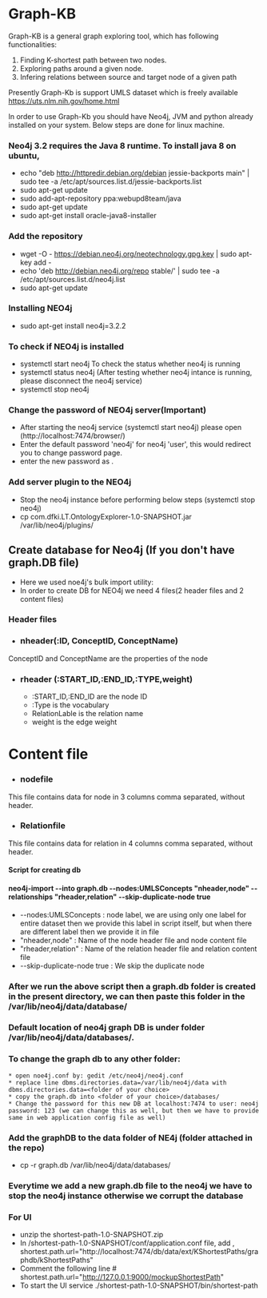 # Graph-KB
Graph-KB is a general graph exploring tool, which has following functionalities:
1. Finding K-shortest path between two nodes.
2. Exploring paths around a given node.
3. Infering relations between source and target node of a given path

Presently Graph-Kb is support UMLS dataset which is freely available https://uts.nlm.nih.gov/home.html 

In order to use Graph-Kb you should have Neo4j, JVM and python already installed on your system.
Below steps are done for linux machine.

### Neo4j 3.2 requires the Java 8 runtime. To install java 8 on ubuntu,

* echo "deb http://httpredir.debian.org/debian jessie-backports main" | sudo tee -a /etc/apt/sources.list.d/jessie-backports.list
* sudo apt-get update
* sudo add-apt-repository ppa:webupd8team/java
* sudo apt-get update
* sudo apt-get install oracle-java8-installer


### Add the repository 

* wget -O - https://debian.neo4j.org/neotechnology.gpg.key | sudo apt-key add -
* echo 'deb http://debian.neo4j.org/repo stable/' | sudo tee -a /etc/apt/sources.list.d/neo4j.list
* sudo apt-get update

### Installing NEO4j

* sudo apt-get install neo4j=3.2.2

### To check if NEO4j is installed

* systemctl start neo4j
To check the status whether neo4j is running
* systemctl status neo4j
(After testing whether neo4j intance is running, please disconnect the neo4j service)
* systemctl stop neo4j

### Change the password of NEO4j server(Important)
* After starting the neo4j service (systemctl start neo4j) please open (http://localhost:7474/browser/)
* Enter the default password 'neo4j' for neo4j 'user', this would redirect you to change password page.
* enter the new password as .


###  Add server plugin to the NEO4j  
* Stop the neo4j instance before performing below steps (systemctl stop neo4j)
* cp  com.dfki.LT.OntologyExplorer-1.0-SNAPSHOT.jar /var/lib/neo4j/plugins/

## Create database for Neo4j (If you don't have graph.DB file)
* Here we used noe4j's bulk import utility:
* In order to create DB for NEO4j we need 4 files(2 header files and 2 content files)

### Header files # 
* ### nheader(:ID, ConceptID, ConceptName) 
 ConceptID and ConceptName are the properties of the node

* ### rheader (:START_ID,:END_ID,:TYPE,weight)
  * :START_ID,:END_ID are the node ID
   * :Type is the vocabulary
   * RelationLable is the relation name
   * weight is the edge weight

# Content file #
* ### nodefile 
This file contains data for node in 3 columns comma separated, without header.

* ### Relationfile
This file contains data for relation in 4 columns comma separated, without header.


#### Script for creating db #

#### neo4j-import --into graph.db --nodes:UMLSConcepts "nheader,node" --relationships "rheader,relation"  --skip-duplicate-node true

* --nodes:UMLSConcepts : node label, we are using only one label for entire dataset then we provide this label in script itself, but when there are different label then we provide it in file
*  "nheader,node" : Name of the node header file and node content file
* "rheader,relation" : Name of the relation header file and relation content file
* --skip-duplicate-node true : We skip the duplicate node


### After we run the above script then a graph.db folder is created in the present directory, we can then paste this folder in the /var/lib/neo4j/data/database/




### Default location of neo4j graph DB is under folder /var/lib/neo4j/data/databases/.

 ### To change the graph db to any other folder:

    * open noe4j.conf by: gedit /etc/neo4j/neo4j.conf
    * replace line dbms.directories.data=/var/lib/neo4j/data with dbms.directories.data=<folder of your choice>
    * copy the graph.db into <folder of your choice>/databases/
    * Change the password for this new DB at localhost:7474 to user: neo4j password: 123 (we can change this as well, but then we have to provide same in web application config file as well)




### Add the graphDB to the data folder of NE4j (folder attached in the repo)

* cp -r graph.db /var/lib/neo4j/data/databases/


### Everytime we add a new graph.db file to the neo4j we have to stop the neo4j instance otherwise we corrupt the database

### For UI 
* unzip the shortest-path-1.0-SNAPSHOT.zip 
* In /shortest-path-1.0-SNAPSHOT/conf/application.conf file,  add , shortest.path.url="http://localhost:7474/db/data/ext/KShortestPaths/graphdb/kShortestPaths"
* Comment the following line # shortest.path.url="http://127.0.0.1:9000/mockupShortestPath"
*  To start the UI service  ./shortest-path-1.0-SNAPSHOT/bin/shortest-path

